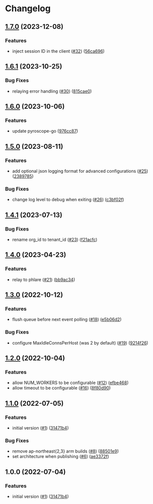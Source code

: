 # Changelog

## [1.7.0](https://github.com/grafana/pyroscope-lambda-extension/compare/v1.6.1...v1.7.0) (2023-12-08)


### Features

* inject session ID in the client ([#32](https://github.com/grafana/pyroscope-lambda-extension/issues/32)) ([56ca696](https://github.com/grafana/pyroscope-lambda-extension/commit/56ca69668b90ee2fb2c6a1c81ecd88298776426c))

## [1.6.1](https://github.com/grafana/pyroscope-lambda-extension/compare/v1.6.0...v1.6.1) (2023-10-25)


### Bug Fixes

* relaying error handling ([#30](https://github.com/grafana/pyroscope-lambda-extension/issues/30)) ([815cae0](https://github.com/grafana/pyroscope-lambda-extension/commit/815cae0407880d3d3143584f73e31c58aaba3d98))

## [1.6.0](https://github.com/grafana/pyroscope-lambda-extension/compare/v1.5.0...v1.6.0) (2023-10-06)


### Features

* update pyroscope-go ([976cc87](https://github.com/grafana/pyroscope-lambda-extension/commit/976cc87e984ee173203ab3b8e7f89d8e8fccc206))

## [1.5.0](https://github.com/grafana/pyroscope-lambda-extension/compare/v1.4.1...v1.5.0) (2023-08-11)


### Features

* add optional json logging format for advanced configurations ([#25](https://github.com/grafana/pyroscope-lambda-extension/issues/25)) ([2389785](https://github.com/grafana/pyroscope-lambda-extension/commit/238978539791f2c61f6c9ac86cad372614a6bc0f))


### Bug Fixes

* change log level to debug when exiting ([#26](https://github.com/grafana/pyroscope-lambda-extension/issues/26)) ([c3bf02f](https://github.com/grafana/pyroscope-lambda-extension/commit/c3bf02f062f2eabe309f6e8e8aa01eb2192fd566))

## [1.4.1](https://github.com/grafana/pyroscope-lambda-extension/compare/v1.4.0...v1.4.1) (2023-07-13)


### Bug Fixes

* rename org_id to tenant_id ([#23](https://github.com/grafana/pyroscope-lambda-extension/issues/23)) ([f21acfc](https://github.com/grafana/pyroscope-lambda-extension/commit/f21acfccdcb1dfac1b9234473b1fc47e87a72f79))

## [1.4.0](https://github.com/pyroscope-io/pyroscope-lambda-extension/compare/v1.3.0...v1.4.0) (2023-04-23)


### Features

* relay to phlare ([#21](https://github.com/pyroscope-io/pyroscope-lambda-extension/issues/21)) ([bb9ac34](https://github.com/pyroscope-io/pyroscope-lambda-extension/commit/bb9ac34129d5da5eb0913a4e594dd08de4995087))

## [1.3.0](https://github.com/pyroscope-io/pyroscope-lambda-extension/compare/v1.2.0...v1.3.0) (2022-10-12)


### Features

* flush queue before next event polling ([#18](https://github.com/pyroscope-io/pyroscope-lambda-extension/issues/18)) ([e5b06d2](https://github.com/pyroscope-io/pyroscope-lambda-extension/commit/e5b06d2e38d174daa52828e45fb7783700bd86ee))


### Bug Fixes

* configure MaxIdleConnsPerHost (was 2 by default) ([#19](https://github.com/pyroscope-io/pyroscope-lambda-extension/issues/19)) ([9214f26](https://github.com/pyroscope-io/pyroscope-lambda-extension/commit/9214f26e2e1b4ae460981ab1f09f01c6ac92f201))

## [1.2.0](https://github.com/pyroscope-io/pyroscope-lambda-extension/compare/v1.1.0...v1.2.0) (2022-10-04)


### Features

* allow NUM_WORKERS to be configurable ([#12](https://github.com/pyroscope-io/pyroscope-lambda-extension/issues/12)) ([efbe468](https://github.com/pyroscope-io/pyroscope-lambda-extension/commit/efbe4680175be80f4db2d0ce0e3b301443d8201e))
* allow timeout to be configurable ([#16](https://github.com/pyroscope-io/pyroscope-lambda-extension/issues/16)) ([8f80d90](https://github.com/pyroscope-io/pyroscope-lambda-extension/commit/8f80d9071e352362df82dbecabb8b086494beaac))

## [1.1.0](https://github.com/pyroscope-io/pyroscope-lambda-extension/compare/v1.0.1...v1.1.0) (2022-07-05)


### Features

* initial version ([#1](https://github.com/pyroscope-io/pyroscope-lambda-extension/issues/1)) ([31471b4](https://github.com/pyroscope-io/pyroscope-lambda-extension/commit/31471b4fd059f511720baf6dba2e04a7236083ca))


### Bug Fixes

* remove ap-northeast{2,3} arm builds ([#8](https://github.com/pyroscope-io/pyroscope-lambda-extension/issues/8)) ([88501e9](https://github.com/pyroscope-io/pyroscope-lambda-extension/commit/88501e9ea03ab9fc1dcdf673ba341279679afc73))
* set architecture when publishing ([#6](https://github.com/pyroscope-io/pyroscope-lambda-extension/issues/6)) ([ae3372f](https://github.com/pyroscope-io/pyroscope-lambda-extension/commit/ae3372f4697a1d97246c0eb73448bf752ec370a1))

## 1.0.0 (2022-07-04)


### Features

* initial version ([#1](https://github.com/pyroscope-io/pyroscope-lambda-extension/issues/1)) ([31471b4](https://github.com/pyroscope-io/pyroscope-lambda-extension/commit/31471b4fd059f511720baf6dba2e04a7236083ca))

